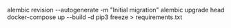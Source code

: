 alembic revision --autogenerate -m "Initial migration"
alembic upgrade head
docker-compose up --build -d
pip3 freeze > requirements.txt
